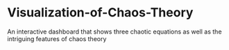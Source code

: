 # Visualization-of-Chaos-Theory
An interactive dashboard that shows three chaotic equations as well as the intriguing features of chaos theory
